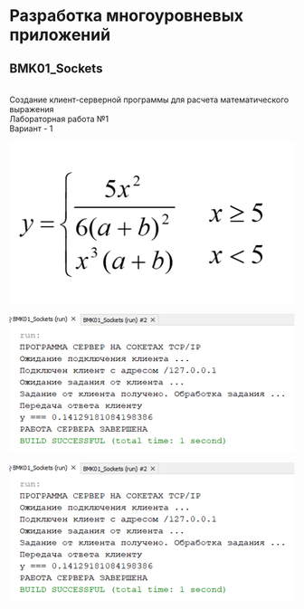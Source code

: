 # Разработка многоуровневых приложений
## BMK01_Sockets
<br/>Создание клиент-серверной программы для расчета математического выражения
<br/>Лабораторная работа №1
<br/>Вариант - 1

![primer](primer.PNG)

![Screenshot](screenshot1.png)

![Screenshot](screenshot1.png)
